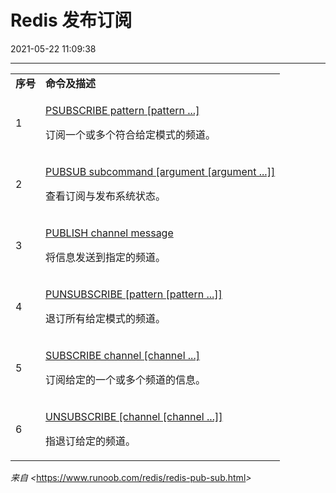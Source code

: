 ﻿# Redis 发布订阅
2021-05-22 11:09:38
            
---


<table><tbody><tr class="odd"><td><strong>序号</strong></td><td><strong>命令及描述</strong></td></tr><tr class="even"><td>1</td><td><p><a href="https://www.runoob.com/redis/pub-sub-psubscribe.html">PSUBSCRIBE pattern [pattern ...]</a></p><p>订阅一个或多个符合给定模式的频道。</p></td></tr><tr class="odd"><td>2</td><td><p><a href="https://www.runoob.com/redis/pub-sub-pubsub.html">PUBSUB subcommand [argument [argument ...]]</a></p><p>查看订阅与发布系统状态。</p></td></tr><tr class="even"><td>3</td><td><p><a href="https://www.runoob.com/redis/pub-sub-publish.html">PUBLISH channel message</a></p><p>将信息发送到指定的频道。</p></td></tr><tr class="odd"><td>4</td><td><p><a href="https://www.runoob.com/redis/pub-sub-punsubscribe.html">PUNSUBSCRIBE [pattern [pattern ...]]</a></p><p>退订所有给定模式的频道。</p></td></tr><tr class="even"><td>5</td><td><p><a href="https://www.runoob.com/redis/pub-sub-subscribe.html">SUBSCRIBE channel [channel ...]</a></p><p>订阅给定的一个或多个频道的信息。</p></td></tr><tr class="odd"><td>6</td><td><p><a href="https://www.runoob.com/redis/pub-sub-unsubscribe.html">UNSUBSCRIBE [channel [channel ...]]</a></p><p>指退订给定的频道。</p></td></tr></tbody></table>


*来自 <*<https://www.runoob.com/redis/redis-pub-sub.html>*>*






